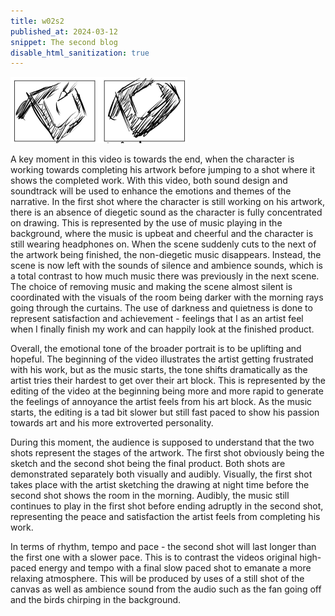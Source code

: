 ```yaml
---
title: w02s2
published_at: 2024-03-12
snippet: The second blog
disable_html_sanitization: true
---
```


![alt text](image.png)

A key moment in this video is towards the end, when the character is working towards completing his artwork before jumping to a shot where it shows the completed work. With this video, both sound design and soundtrack will be used to enhance the emotions and themes of the narrative. In the first shot where the character is still working on his artwork, there is an absence of diegetic sound as the character is fully concentrated on drawing. This is represented by the use of music playing in the background, where the music is upbeat and cheerful and the character is still wearing headphones on. When the scene suddenly cuts to the next of the artwork being finished, the non-diegetic music disappears. Instead, the scene is now left with the sounds of silence and ambience sounds, which is a total contrast to how much music there was previously in the next scene. The choice of removing music and making the scene almost silent is coordinated with the visuals of the room being darker with the morning rays going through the curtains. The use of darkness and quietness is done to represent satisfaction and achievement - feelings that I as an artist feel when I finally finish my work and can happily look at the finished product. 

Overall, the emotional tone of the broader portrait is to be uplifting and hopeful. The beginning of the video illustrates the artist getting frustrated with his work, but as the music starts, the tone shifts dramatically as the artist tries their hardest to get over their art block. This is represented by the editing of the video at the beginning being more and more rapid to generate the feelings of annoyance the artist feels from his art block. As the music starts, the editing is a tad bit slower but still fast paced to show his passion towards art and his more extroverted personality. 

During this moment, the audience is supposed to understand that the two shots represent the stages of the artwork. The first shot obviously being the sketch and the second shot being the final product. Both shots are demonstrated separately both visually and audibly. Visually, the first shot takes place with the artist sketching the drawing at night time before the second shot shows the room in the morning. Audibly, the music still continues to play in the first shot before ending adruptly in the second shot, representing the peace and satisfaction the artist feels from completing his work.

In terms of rhythm, tempo and pace - the second shot will last longer than the first one with a slower pace. This is to contrast the videos original high-paced energy and tempo with a final slow paced shot to emanate a more relaxing atmosphere. This will be produced by uses of a still shot of the canvas as well as ambience sound from the audio such as the fan going off and the birds chirping in the background.